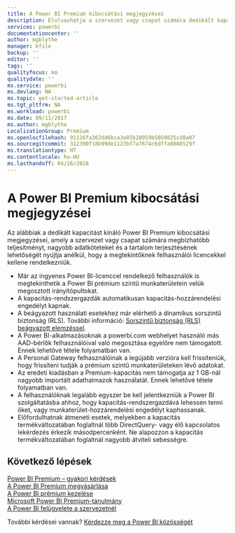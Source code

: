 ```yaml
---
title: A Power BI Premium kibocsátási megjegyzései
description: Elolvashatja a szervezet vagy csapat számára dedikált kapacitást kínáló Power BI Premium kibocsátási megjegyzéseit.
services: powerbi
documentationcenter: ''
author: mgblythe
manager: kfile
backup: ''
editor: ''
tags: ''
qualityfocus: no
qualitydate: ''
ms.service: powerbi
ms.devlang: NA
ms.topic: get-started-article
ms.tgt_pltfrm: NA
ms.workload: powerbi
ms.date: 09/11/2017
ms.author: mgblythe
LocalizationGroup: Premium
ms.openlocfilehash: 91126fa362dd6bca3e85b28959b5059825cd8a07
ms.sourcegitcommit: 312390f18b99de1123bf7a7674c6dffa8088529f
ms.translationtype: HT
ms.contentlocale: hu-HU
ms.lasthandoff: 04/16/2018
---
```

# <a name="power-bi-premium-release-notes"></a>A Power BI Premium kibocsátási megjegyzései
Az alábbiak a dedikált kapacitást kínáló Power BI Premium kibocsátási megjegyzései, amely a szervezet vagy csapat számára megbízhatóbb teljesítményt, nagyobb adatköteteket és a tartalom terjesztésének lehetőségét nyújtja anélkül, hogy a megtekintőknek felhasználói licencekkel kellene rendelkezniük.

* Már az ingyenes Power BI-licenccel rendelkező felhasználók is megtekinthetik a Power BI prémium szintű munkaterületein velük megosztott irányítópultokat.
* A kapacitás-rendszergazdák automatikusan kapacitás-hozzárendelési engedélyt kapnak.
* A beágyazott használati esetekhez már elérhető a dinamikus sorszintű biztonság (RLS). További információ: [Sorszintű biztonság (RLS) beágyazott elemzéssel](developer/embedded-row-level-security.md).
* A Power BI-alkalmazásoknak a powerbi.com webhelyet használó más AAD-bérlők felhasználóival való megosztása egyelőre nem támogatott. Ennek lehetővé tétele folyamatban van.
* A Personal Gateway felhasználóinak a legújabb verzióra kell frissíteniük, hogy frissíteni tudják a prémium szintű munkaterületeken lévő adatokat.
* Az eredeti kiadásban a Premium-kapacitás nem támogatja az 1 GB-nál nagyobb importált adathalmazok használatát. Ennek lehetővé tétele folyamatban van.
* A felhasználóknak legalább egyszer be kell jelentkezniük a Power BI szolgáltatásba ahhoz, hogy kapacitás-rendszergazdává lehessen tenni őket, vagy munkaterület-hozzárendelési engedélyt kaphassanak.
* Előfordulhatnak átmeneti esetek, melyekben a kapacitás termékváltozatában foglaltnál több DirectQuery- vagy élő kapcsolatos lekérdezés érkezik másodpercenként. Ne alapozzon a kapacitás termékváltozatában foglaltnál nagyobb átviteli sebességre.

## <a name="next-steps"></a>Következő lépések
[Power BI Premium – gyakori kérdések](service-premium-faq.md)  
[A Power BI Premium megvásárlása](service-admin-premium-purchase.md)  
[A Power BI prémium kezelése](service-admin-premium-manage.md)  
[Microsoft Power BI Premium-tanulmány](https://aka.ms/pbipremiumwhitepaper)  
[A Power BI felügyelete a szervezetnél](service-admin-administering-power-bi-in-your-organization.md)  

További kérdései vannak? [Kérdezze meg a Power BI közösségét](https://community.powerbi.com/)

